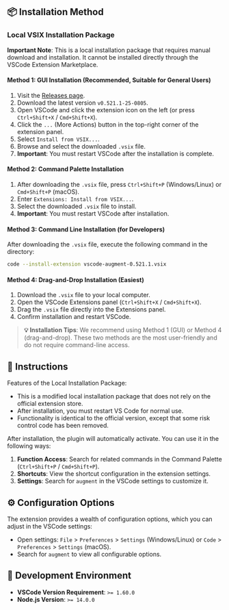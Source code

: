 ## 📦 Installation Method

### Local VSIX Installation Package

**Important Note**: This is a local installation package that requires manual download and installation. It cannot be installed directly through the VSCode Extension Marketplace.

#### Method 1: GUI Installation (Recommended, Suitable for General Users)

1.  Visit the [Releases page](https://github.com/agassiz/vscode-augment/releases).
2.  Download the latest version `v0.521.1-25-0805`.
3.  Open VSCode and click the extension icon on the left (or press `Ctrl+Shift+X` / `Cmd+Shift+X`).
4.  Click the `...` (More Actions) button in the top-right corner of the extension panel.
5.  Select `Install from VSIX...`.
6.  Browse and select the downloaded `.vsix` file.
7.  **Important**: You must restart VSCode after the installation is complete.

#### Method 2: Command Palette Installation

1.  After downloading the `.vsix` file, press `Ctrl+Shift+P` (Windows/Linux) or `Cmd+Shift+P` (macOS).
2.  Enter `Extensions: Install from VSIX...`.
3.  Select the downloaded `.vsix` file to install.
4.  **Important**: You must restart VSCode after installation.

#### Method 3: Command Line Installation (for Developers)

After downloading the `.vsix` file, execute the following command in the directory:

```bash
code --install-extension vscode-augment-0.521.1.vsix
```

#### Method 4: Drag-and-Drop Installation (Easiest)

1.  Download the `.vsix` file to your local computer.
2.  Open the VSCode Extensions panel (`Ctrl+Shift+X` / `Cmd+Shift+X`).
3.  Drag the `.vsix` file directly into the Extensions panel.
4.  Confirm installation and restart VSCode.

> **💡 Installation Tips**: We recommend using Method 1 (GUI) or Method 4 (drag-and-drop). These two methods are the most user-friendly and do not require command-line access.

## 🚀 Instructions

Features of the Local Installation Package:

  - This is a modified local installation package that does not rely on the official extension store.
  - After installation, you must restart VS Code for normal use.
  - Functionality is identical to the official version, except that some risk control code has been removed.

After installation, the plugin will automatically activate. You can use it in the following ways:

1.  **Function Access**: Search for related commands in the Command Palette (`Ctrl+Shift+P` / `Cmd+Shift+P`).
2.  **Shortcuts**: View the shortcut configuration in the extension settings.
3.  **Settings**: Search for `augment` in the VSCode settings to customize it.

## ⚙️ Configuration Options

The extension provides a wealth of configuration options, which you can adjust in the VSCode settings:

  - Open settings: `File` \> `Preferences` \> `Settings` (Windows/Linux) or `Code` \> `Preferences` \> `Settings` (macOS).
  - Search for `augment` to view all configurable options.

## 🔧 Development Environment

  - **VSCode Version Requirement**: `>= 1.60.0`
  - **Node.js Version**: `>= 14.0.0`
